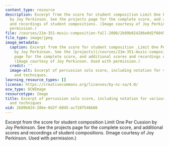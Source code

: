 ```yaml
---
content_type: resource
description: Excerpt from the score for student composition Limit One Per Cussion
  by Joy Perkinson. See the projects page for the complete score, and additional scores
  and recordings of student compositions. (Image courtesy of Joy Perkinson. Used with
  permission.)
file: /courses/21m-351-music-composition-fall-2008/2b89b024286e0d2f6045acf28f546b66_21m-351f08.jpg
file_type: image/jpeg
image_metadata:
  caption: Excerpt from the score for student composition _Limit One Per Cussion_
    by Joy Perkinson. See the [projects](/courses/21m-351-music-composition-fall-2008/pages/projects)
    page for the complete score, and additional scores and recordings of student compositions.
    (Image courtesy of Joy Perkinson. Used with permission.)
  credit: ''
  image-alt: Excerpt of percussion solo score, including notation for various instruments
    and techniques.
learning_resource_types: []
license: https://creativecommons.org/licenses/by-nc-sa/4.0/
ocw_type: OCWImage
resourcetype: Image
title: Excerpt of percussion solo score, including notation for various instruments
  and techniques
uid: 2b89b024-286e-0d2f-6045-acf28f546b66
---
```

Excerpt from the score for student composition Limit One Per Cussion by Joy Perkinson. See the projects page for the complete score, and additional scores and recordings of student compositions. (Image courtesy of Joy Perkinson. Used with permission.)